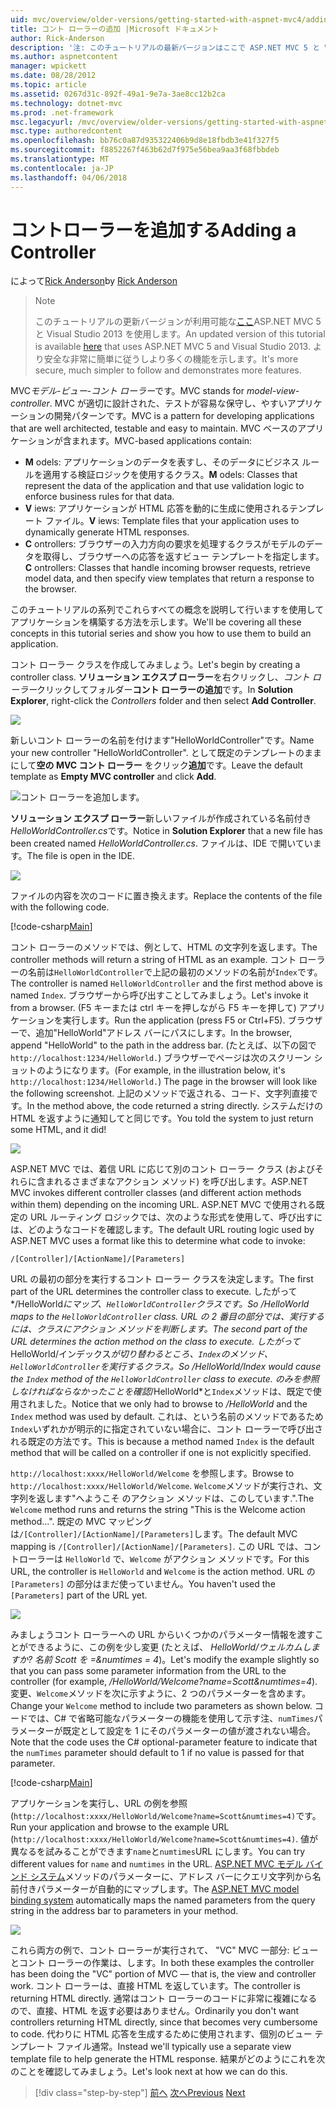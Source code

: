 ```yaml
---
uid: mvc/overview/older-versions/getting-started-with-aspnet-mvc4/adding-a-controller
title: コント ローラーの追加 |Microsoft ドキュメント
author: Rick-Anderson
description: '注: このチュートリアルの最新バージョンはここで ASP.NET MVC 5 と Visual Studio 2013 を使用します。 安全な非常に簡単に従い、デモをお勧めしています.'
ms.author: aspnetcontent
manager: wpickett
ms.date: 08/28/2012
ms.topic: article
ms.assetid: 0267d31c-892f-49a1-9e7a-3ae8cc12b2ca
ms.technology: dotnet-mvc
ms.prod: .net-framework
msc.legacyurl: /mvc/overview/older-versions/getting-started-with-aspnet-mvc4/adding-a-controller
msc.type: authoredcontent
ms.openlocfilehash: bb76c0a87d935322406b9d8e18fbdb3e41f327f5
ms.sourcegitcommit: f8852267f463b62d7f975e56bea9aa3f68fbbdeb
ms.translationtype: MT
ms.contentlocale: ja-JP
ms.lasthandoff: 04/06/2018
---
```

<a name="adding-a-controller"></a><span data-ttu-id="1be39-104">コントローラーを追加する</span><span class="sxs-lookup"><span data-stu-id="1be39-104">Adding a Controller</span></span>
====================
<span data-ttu-id="1be39-105">によって[Rick Anderson](https://github.com/Rick-Anderson)</span><span class="sxs-lookup"><span data-stu-id="1be39-105">by [Rick Anderson](https://github.com/Rick-Anderson)</span></span>

> > [!NOTE]
> > <span data-ttu-id="1be39-106">このチュートリアルの更新バージョンが利用可能な[ここ](../../getting-started/introduction/getting-started.md)ASP.NET MVC 5 と Visual Studio 2013 を使用します。</span><span class="sxs-lookup"><span data-stu-id="1be39-106">An updated version of this tutorial is available [here](../../getting-started/introduction/getting-started.md) that uses ASP.NET MVC 5 and Visual Studio 2013.</span></span> <span data-ttu-id="1be39-107">より安全な非常に簡単に従うしより多くの機能を示します。</span><span class="sxs-lookup"><span data-stu-id="1be39-107">It's more secure, much simpler to follow and demonstrates more features.</span></span>


<span data-ttu-id="1be39-108">MVC*モデル-ビュー-コント ローラー*です。</span><span class="sxs-lookup"><span data-stu-id="1be39-108">MVC stands for *model-view-controller*.</span></span> <span data-ttu-id="1be39-109">MVC が適切に設計された、テストが容易な保守し、やすいアプリケーションの開発パターンです。</span><span class="sxs-lookup"><span data-stu-id="1be39-109">MVC is a pattern for developing applications that are well architected, testable and easy to maintain.</span></span> <span data-ttu-id="1be39-110">MVC ベースのアプリケーションが含まれます。</span><span class="sxs-lookup"><span data-stu-id="1be39-110">MVC-based applications contain:</span></span>

- <span data-ttu-id="1be39-111">**M** odels: アプリケーションのデータを表すし、そのデータにビジネス ルールを適用する検証ロジックを使用するクラス。</span><span class="sxs-lookup"><span data-stu-id="1be39-111">**M** odels: Classes that represent the data of the application and that use validation logic to enforce business rules for that data.</span></span>
- <span data-ttu-id="1be39-112">**V** iews: アプリケーションが HTML 応答を動的に生成に使用されるテンプレート ファイル。</span><span class="sxs-lookup"><span data-stu-id="1be39-112">**V** iews: Template files that your application uses to dynamically generate HTML responses.</span></span>
- <span data-ttu-id="1be39-113">**C** ontrollers: ブラウザーの入力方向の要求を処理するクラスがモデルのデータを取得し、ブラウザーへの応答を返すビュー テンプレートを指定します。</span><span class="sxs-lookup"><span data-stu-id="1be39-113">**C** ontrollers: Classes that handle incoming browser requests, retrieve model data, and then specify view templates that return a response to the browser.</span></span>

<span data-ttu-id="1be39-114">このチュートリアルの系列でこれらすべての概念を説明して行いますを使用してアプリケーションを構築する方法を示します。</span><span class="sxs-lookup"><span data-stu-id="1be39-114">We'll be covering all these concepts in this tutorial series and show you how to use them to build an application.</span></span>

<span data-ttu-id="1be39-115">コント ローラー クラスを作成してみましょう。</span><span class="sxs-lookup"><span data-stu-id="1be39-115">Let's begin by creating a controller class.</span></span> <span data-ttu-id="1be39-116">**ソリューション エクスプ ローラー**を右クリックし、*コント ローラー*クリックしてフォルダー**コント ローラーの追加**です。</span><span class="sxs-lookup"><span data-stu-id="1be39-116">In **Solution Explorer**, right-click the *Controllers* folder and then select **Add Controller**.</span></span>

![](adding-a-controller/_static/image1.png)

<span data-ttu-id="1be39-117">新しいコント ローラーの名前を付けます&quot;HelloWorldController&quot;です。</span><span class="sxs-lookup"><span data-stu-id="1be39-117">Name your new controller &quot;HelloWorldController&quot;.</span></span> <span data-ttu-id="1be39-118">として既定のテンプレートのままにして**空の MVC コント ローラー**  をクリック**追加**です。</span><span class="sxs-lookup"><span data-stu-id="1be39-118">Leave the default template as **Empty MVC controller** and click **Add**.</span></span>

![コント ローラーを追加します。](adding-a-controller/_static/image2.png)

<span data-ttu-id="1be39-120">**ソリューション エクスプ ローラー**新しいファイルが作成されている名前付き*HelloWorldController.cs*です。</span><span class="sxs-lookup"><span data-stu-id="1be39-120">Notice in **Solution Explorer** that a new file has been created named *HelloWorldController.cs*.</span></span> <span data-ttu-id="1be39-121">ファイルは、IDE で開いています。</span><span class="sxs-lookup"><span data-stu-id="1be39-121">The file is open in the IDE.</span></span>

![](adding-a-controller/_static/image3.png)

<span data-ttu-id="1be39-122">ファイルの内容を次のコードに置き換えます。</span><span class="sxs-lookup"><span data-stu-id="1be39-122">Replace the contents of the file with the following code.</span></span>

[!code-csharp[Main](adding-a-controller/samples/sample1.cs)]

<span data-ttu-id="1be39-123">コント ローラーのメソッドでは、例として、HTML の文字列を返します。</span><span class="sxs-lookup"><span data-stu-id="1be39-123">The controller methods will return a string of HTML as an example.</span></span> <span data-ttu-id="1be39-124">コント ローラーの名前は`HelloWorldController`で上記の最初のメソッドの名前が`Index`です。</span><span class="sxs-lookup"><span data-stu-id="1be39-124">The controller is named `HelloWorldController` and the first method above is named `Index`.</span></span> <span data-ttu-id="1be39-125">ブラウザーから呼び出すことしてみましょう。</span><span class="sxs-lookup"><span data-stu-id="1be39-125">Let's invoke it from a browser.</span></span> <span data-ttu-id="1be39-126">(F5 キーまたは ctrl キーを押しながら F5 キーを押して) アプリケーションを実行します。</span><span class="sxs-lookup"><span data-stu-id="1be39-126">Run the application (press F5 or Ctrl+F5).</span></span> <span data-ttu-id="1be39-127">ブラウザーで、追加&quot;HelloWorld&quot;アドレス バーにパスにします。</span><span class="sxs-lookup"><span data-stu-id="1be39-127">In the browser, append &quot;HelloWorld&quot; to the path in the address bar.</span></span> <span data-ttu-id="1be39-128">(たとえば、以下の図で`http://localhost:1234/HelloWorld.`) ブラウザーでページは次のスクリーン ショットのようになります。</span><span class="sxs-lookup"><span data-stu-id="1be39-128">(For example, in the illustration below, it's `http://localhost:1234/HelloWorld.`) The page in the browser will look like the following screenshot.</span></span> <span data-ttu-id="1be39-129">上記のメソッドで返される、コード、文字列直接です。</span><span class="sxs-lookup"><span data-stu-id="1be39-129">In the method above, the code returned a string directly.</span></span> <span data-ttu-id="1be39-130">システムだけの HTML を返すように通知してと同じです。</span><span class="sxs-lookup"><span data-stu-id="1be39-130">You told the system to just return some HTML, and it did!</span></span>

![](adding-a-controller/_static/image4.png)

<span data-ttu-id="1be39-131">ASP.NET MVC では、着信 URL に応じて別のコント ローラー クラス (およびそれらに含まれるさまざまなアクション メソッド) を呼び出します。</span><span class="sxs-lookup"><span data-stu-id="1be39-131">ASP.NET MVC invokes different controller classes (and different action methods within them) depending on the incoming URL.</span></span> <span data-ttu-id="1be39-132">ASP.NET MVC で使用される既定の URL ルーティング ロジックでは、次のような形式を使用して、呼び出すには、どのようなコードを確認します。</span><span class="sxs-lookup"><span data-stu-id="1be39-132">The default URL routing logic used by ASP.NET MVC uses a format like this to determine what code to invoke:</span></span>

`/[Controller]/[ActionName]/[Parameters]`

<span data-ttu-id="1be39-133">URL の最初の部分を実行するコント ローラー クラスを決定します。</span><span class="sxs-lookup"><span data-stu-id="1be39-133">The first part of the URL determines the controller class to execute.</span></span> <span data-ttu-id="1be39-134">したがって*/HelloWorld*にマップ、`HelloWorldController`クラスです。</span><span class="sxs-lookup"><span data-stu-id="1be39-134">So */HelloWorld* maps to the `HelloWorldController` class.</span></span> <span data-ttu-id="1be39-135">URL の 2 番目の部分では、実行するには、クラスにアクション メソッドを判断します。</span><span class="sxs-lookup"><span data-stu-id="1be39-135">The second part of the URL determines the action method on the class to execute.</span></span> <span data-ttu-id="1be39-136">したがって*HelloWorld/インデックス*が切り替わるところ、`Index`のメソッド、`HelloWorldController`を実行するクラス。</span><span class="sxs-lookup"><span data-stu-id="1be39-136">So */HelloWorld/Index* would cause the `Index` method of the `HelloWorldController` class to execute.</span></span> <span data-ttu-id="1be39-137">のみを参照しなければならなかったことを確認*/HelloWorld*と`Index`メソッドは、既定で使用されました。</span><span class="sxs-lookup"><span data-stu-id="1be39-137">Notice that we only had to browse to */HelloWorld* and the `Index` method was used by default.</span></span> <span data-ttu-id="1be39-138">これは、という名前のメソッドであるため`Index`いずれかが明示的に指定されていない場合に、コント ローラーで呼び出される既定の方法です。</span><span class="sxs-lookup"><span data-stu-id="1be39-138">This is because a method named `Index` is the default method that will be called on a controller if one is not explicitly specified.</span></span>

<span data-ttu-id="1be39-139">`http://localhost:xxxx/HelloWorld/Welcome` を参照します。</span><span class="sxs-lookup"><span data-stu-id="1be39-139">Browse to `http://localhost:xxxx/HelloWorld/Welcome`.</span></span> <span data-ttu-id="1be39-140">`Welcome`メソッドが実行され、文字列を返します&quot;へようこそ のアクション メソッドは、このしています.&quot;.</span><span class="sxs-lookup"><span data-stu-id="1be39-140">The `Welcome` method runs and returns the string &quot;This is the Welcome action method...&quot;.</span></span> <span data-ttu-id="1be39-141">既定の MVC マッピングは`/[Controller]/[ActionName]/[Parameters]`します。</span><span class="sxs-lookup"><span data-stu-id="1be39-141">The default MVC mapping is `/[Controller]/[ActionName]/[Parameters]`.</span></span> <span data-ttu-id="1be39-142">この URL では、コントローラーは `HelloWorld` で、`Welcome` がアクション メソッドです。</span><span class="sxs-lookup"><span data-stu-id="1be39-142">For this URL, the controller is `HelloWorld` and `Welcome` is the action method.</span></span> <span data-ttu-id="1be39-143">URL の `[Parameters]` の部分はまだ使っていません。</span><span class="sxs-lookup"><span data-stu-id="1be39-143">You haven't used the `[Parameters]` part of the URL yet.</span></span>

![](adding-a-controller/_static/image5.png)

<span data-ttu-id="1be39-144">みましょうコント ローラーへの URL からいくつかのパラメーター情報を渡すことができるように、この例を少し変更 (たとえば、 *HelloWorld/ウェルカムしますか? 名前 Scott を =&amp;numtimes = 4*)。</span><span class="sxs-lookup"><span data-stu-id="1be39-144">Let's modify the example slightly so that you can pass some parameter information from the URL to the controller (for example, */HelloWorld/Welcome?name=Scott&amp;numtimes=4*).</span></span> <span data-ttu-id="1be39-145">変更、`Welcome`メソッドを次に示すように、2 つのパラメーターを含めます。</span><span class="sxs-lookup"><span data-stu-id="1be39-145">Change your `Welcome` method to include two parameters as shown below.</span></span> <span data-ttu-id="1be39-146">コードでは、C# で省略可能なパラメーターの機能を使用して示す注、`numTimes`パラメーターが既定として設定を 1 にそのパラメーターの値が渡されない場合。</span><span class="sxs-lookup"><span data-stu-id="1be39-146">Note that the code uses the C# optional-parameter feature to indicate that the `numTimes` parameter should default to 1 if no value is passed for that parameter.</span></span>

[!code-csharp[Main](adding-a-controller/samples/sample2.cs)]

<span data-ttu-id="1be39-147">アプリケーションを実行し、URL の例を参照 (`http://localhost:xxxx/HelloWorld/Welcome?name=Scott&numtimes=4)`です。</span><span class="sxs-lookup"><span data-stu-id="1be39-147">Run your application and browse to the example URL (`http://localhost:xxxx/HelloWorld/Welcome?name=Scott&numtimes=4)`.</span></span> <span data-ttu-id="1be39-148">値が異なるを試みることができます`name`と`numtimes`URL にします。</span><span class="sxs-lookup"><span data-stu-id="1be39-148">You can try different values for `name` and `numtimes` in the URL.</span></span> <span data-ttu-id="1be39-149">[ASP.NET MVC モデル バインド システム](http://odetocode.com/Blogs/scott/archive/2009/04/27/6-tips-for-asp-net-mvc-model-binding.aspx)メソッドのパラメーターに、アドレス バーにクエリ文字列から名前付きパラメーターが自動的にマップします。</span><span class="sxs-lookup"><span data-stu-id="1be39-149">The [ASP.NET MVC model binding system](http://odetocode.com/Blogs/scott/archive/2009/04/27/6-tips-for-asp-net-mvc-model-binding.aspx) automatically maps the named parameters from the query string in the address bar to parameters in your method.</span></span>

![](adding-a-controller/_static/image6.png)

<span data-ttu-id="1be39-150">これら両方の例で、コント ローラーが実行されて、 &quot;VC&quot; MVC 一部分: ビューとコント ローラーの作業は、します。</span><span class="sxs-lookup"><span data-stu-id="1be39-150">In both these examples the controller has been doing the &quot;VC&quot; portion of MVC — that is, the view and controller work.</span></span> <span data-ttu-id="1be39-151">コント ローラーは、直接 HTML を返しています。</span><span class="sxs-lookup"><span data-stu-id="1be39-151">The controller is returning HTML directly.</span></span> <span data-ttu-id="1be39-152">通常はコント ローラーのコードに非常に複雑になるので、直接、HTML を返す必要はありません。</span><span class="sxs-lookup"><span data-stu-id="1be39-152">Ordinarily you don't want controllers returning HTML directly, since that becomes very cumbersome to code.</span></span> <span data-ttu-id="1be39-153">代わりに HTML 応答を生成するために使用されます、個別のビュー テンプレート ファイル通常。</span><span class="sxs-lookup"><span data-stu-id="1be39-153">Instead we'll typically use a separate view template file to help generate the HTML response.</span></span> <span data-ttu-id="1be39-154">結果がどのようにこれを次のことを確認してみましょう。</span><span class="sxs-lookup"><span data-stu-id="1be39-154">Let's look next at how we can do this.</span></span>

> [!div class="step-by-step"]
> <span data-ttu-id="1be39-155">[前へ](intro-to-aspnet-mvc-4.md)
> [次へ](adding-a-view.md)</span><span class="sxs-lookup"><span data-stu-id="1be39-155">[Previous](intro-to-aspnet-mvc-4.md)
[Next](adding-a-view.md)</span></span>
